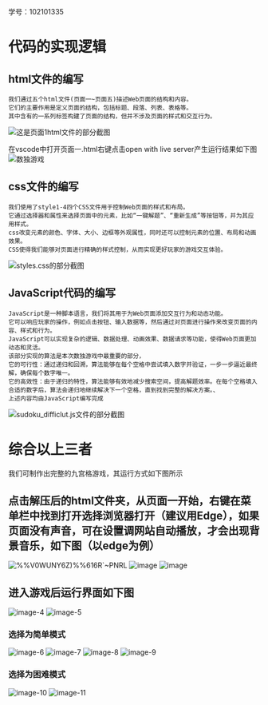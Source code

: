 学号：102101335
# 代码的实现逻辑
## html文件的编写
    我们通过五个html文件(页面一~页面五)描述Web页面的结构和内容。
    它们的主要作用是定义页面的结构，包括标题、段落、列表、表格等。
    其中含有的一系列标签构建了页面的结构，但并不涉及页面的样式和交互行为。
![这是页面1html文件的部分截图](https://github.com/grealuffy/-/assets/143927752/4dc3abb2-0aa6-42df-83af-f04357eab204)

在vscode中打开页面一.html右键点击open with live server产生运行结果如下图
![数独游戏](https://github.com/grealuffy/-/assets/143927752/6b4c9fac-5cfa-4654-9731-f00b6cef2afb)
## css文件的编写
    我们使用了style1-4四个CSS文件用于控制Web页面的样式和布局。
    它通过选择器和属性来选择页面中的元素，比如“一键解题”、“重新生成”等按钮等，并为其应用样式。
    css改变元素的颜色、字体、大小、边框等外观属性，同时还可以控制元素的位置、布局和动画效果。
    CSS使得我们能够对页面进行精确的样式控制，从而实现更好玩家的游戏交互体验。
![styles.css的部分截图](https://github.com/grealuffy/-/assets/143927752/f4a48bef-bde2-4c9e-8112-99290f86f2c7)

## JavaScript代码的编写
    JavaScript是一种脚本语言，我们将其用于为Web页面添加交互行为和动态功能。
    它可以响应玩家的操作，例如点击按钮、输入数据等，然后通过对页面进行操作来改变页面的内容、样式和行为。
    JavaScript可以实现复杂的逻辑、数据处理、动画效果、数据请求等功能，使得Web页面更加动态和灵活。
    该部分实现的算法是本次数独游戏中最重要的部分，
    它的可行性：通过递归和回溯，算法能够在每个空格中尝试填入数字并验证，一步一步逼近最终解，确保每个数字唯一。
    它的高效性：由于递归的特性，算法能够有效地减少搜索空间，提高解题效率。在每个空格填入合适的数字后，算法会递归地继续解决下一个空格，直到找到完整的解决方案。、
    上述内容均由JavaScript编写完成
![sudoku_difficlut.js文件的部分截图](https://github.com/grealuffy/-/assets/143927752/83da2120-80c9-4987-b1ed-edaa3c16bf25)

# 综合以上三者
我们可制作出完整的九宫格游戏，其运行方式如下图所示
## 点击解压后的html文件夹，从页面一开始，右键在菜单栏中找到打开选择浏览器打开（建议用Edge），如果页面没有声音，可在设置调网站自动播放，才会出现背景音乐，如下图（以edge为例）
![%%V0WUNY6Z)%%616R`~PNRL](https://github.com/grealuffy/-/assets/143927752/e057a208-1d0d-4a10-a184-2ca6b05fcf4f)
![image](https://github.com/grealuffy/-/assets/143927752/30cc4ccc-2f05-4c37-9664-016a8dae390f)
![image](https://github.com/grealuffy/-/assets/143927752/c3d3f2b7-9d11-44d1-ae42-3175be86f13a)
## 进入游戏后运行界面如下图
![image-4](https://github.com/grealuffy/-/assets/143927752/0bc09bfc-ca61-493c-937e-d8271a8d2b9c)
![image-5](https://github.com/grealuffy/-/assets/143927752/d6cd02e6-6e4d-40b6-9af1-18d2e15800fd)
### 选择为简单模式
![image-6](https://github.com/grealuffy/-/assets/143927752/c4f912de-1559-4f98-a2c8-bce4474ea433)
![image-7](https://github.com/grealuffy/-/assets/143927752/1fcbbb7c-89f7-428c-8d88-38fbd52e8f26)
![image-8](https://github.com/grealuffy/-/assets/143927752/3bfcd77e-10e8-4cc9-9049-1766f3dbb6bd)
![image-9](https://github.com/grealuffy/-/assets/143927752/6266e798-d1a5-4bdc-929d-ec5dfa966e40)
### 选择为困难模式
![image-10](https://github.com/grealuffy/-/assets/143927752/bffe4491-ce73-444a-b25b-ebc252a05c60)
![image-11](https://github.com/grealuffy/-/assets/143927752/68d6284f-35c2-4001-86fb-c300dabe7e7b)
